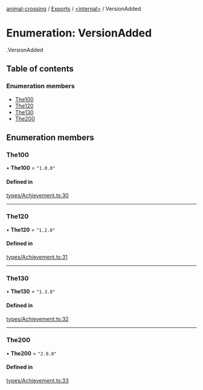 [animal-crossing](../README.md) / [Exports](../modules.md) / [<internal\>](../modules/internal_.md) / VersionAdded

# Enumeration: VersionAdded

[<internal>](../modules/internal_.md).VersionAdded

## Table of contents

### Enumeration members

- [The100](internal_.VersionAdded.md#the100)
- [The120](internal_.VersionAdded.md#the120)
- [The130](internal_.VersionAdded.md#the130)
- [The200](internal_.VersionAdded.md#the200)

## Enumeration members

### The100

• **The100** = `"1.0.0"`

#### Defined in

[types/Achievement.ts:30](https://github.com/Norviah/animal-crossing/blob/d6e407b/module/types/Achievement.ts#L30)

___

### The120

• **The120** = `"1.2.0"`

#### Defined in

[types/Achievement.ts:31](https://github.com/Norviah/animal-crossing/blob/d6e407b/module/types/Achievement.ts#L31)

___

### The130

• **The130** = `"1.3.0"`

#### Defined in

[types/Achievement.ts:32](https://github.com/Norviah/animal-crossing/blob/d6e407b/module/types/Achievement.ts#L32)

___

### The200

• **The200** = `"2.0.0"`

#### Defined in

[types/Achievement.ts:33](https://github.com/Norviah/animal-crossing/blob/d6e407b/module/types/Achievement.ts#L33)
